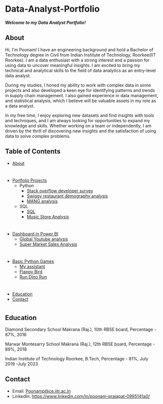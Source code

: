# Data-Analyst-Portfolio
**_Welcome to my Data Analyst Portfolio!_**

## About
Hi, I'm Poonam! I have an engineering background and hold a Bachelor of Technology degree in Civil from Indian Institute of Technology, Roorkee(IIT Roorkee).
I am a data enthusiast with a strong interest and a passion for using data to uncover meaningful insights. I am excited to bring my technical and analytical skills to the field of data analytics as an entry-level data analyst.

During my studies, I honed my ability to work with complex data in some projects and also developed a keen eye for identifying patterns and trends in supply chain management. I also gained experience in data management, and statistical analysis, which I believe will be valuable assets in my role as a data analyst.

In my free time, I enjoy exploring new datasets and find insights with tools and techniques, and I am always looking for opportunities to expand my knowledge and skills. Whether working on a team or independently, I am driven by the thrill of discovering new insights and the satisfaction of using data to solve complex problems.
## Table of Contents
* [About](https://github.com/fincoder468/Data-Analyst-Portfolio/blob/main/README.md#about)
#
* [Portfolio Projects](https://github.com/fincoder468/Data-Analyst-Portfolio/tree/main/Python%20Projects)
    + Python
      - [Stack overflow developer survey](https://github.com/fincoder468/Data-Analyst-Portfolio/blob/main/Python%20Projects/Stack_overflow_developer_survey.ipynb)
      - [Swiggy restaurant demography analysis](https://github.com/fincoder468/Data-Analyst-Portfolio/blob/main/Python%20Projects/Swiggy%20Restaurant%20demography%20analysis-checkpoint.ipynb)
      - [MANG analysis](https://github.com/fincoder468/Data-Analyst-Portfolio/blob/main/Python%20Projects/mang%20analysis.ipynb)
    + SQL
      - [SQL](https://github.com/fincoder468/Data-Analyst-Portfolio/tree/main/SQL)
      - [Music Store Analysis](SQL/Music_store_SQL_analysis_by_pp.sql)
#
* [Dashboard in Power BI](https://github.com/fincoder468/Data-Analyst-Portfolio/tree/main/Power%20BI%20Dashboar)
    + [Global Youtube analysis](https://github.com/fincoder468/Data-Analyst-Portfolio/tree/main/Power%20BI%20Dashboard/%20Global%20Youtube%20analysis)
    + [Super Market Sales Analysis](https://github.com/fincoder468/Data-Analyst-Portfolio/tree/main/Power%20BI%20Dashboard/Supermarket%20sales%20analysis)
#
* [Basic Python Games](https://github.com/fincoder468/Data-Analyst-Portfolio/tree/main/Python%20Games)
    - [My assistant](https://github.com/fincoder468/Data-Analyst-Portfolio/blob/main/Python%20Games/Project_1-My_assistant_kanna.py)
    - [Flappy Bird](https://github.com/fincoder468/Data-Analyst-Portfolio/blob/main/Python%20Games/Project-2-Flappy_bird_game.py)
    - [Run Dino Run](https://github.com/fincoder468/Data-Analyst-Portfolio/blob/main/Python%20Games/Project_3-Run_Dino_Run.py)
#
* [Education](https://github.com/fincoder468/Data-Analyst-Portfolio/blob/main/README.md#education)
* [Contact]()
#

## Education
Diamond Secondary School Makrana (Raj.), 10th RBSE board, Percentage - 87%, 2016

Marwar Montesarry School Makrana (Raj.), 12th RBSE board, Percentage - 89%, 2018

Indian Institute of Technology Roorkee, B.Tech, Percentage - 81%, July 2019 -July 2023

## Contact
* Email: Poonamp@ce.iitr.ac.in
* LinkedIn: https://www.linkedin.com/in/poonam-prajapat-0995141a0/
